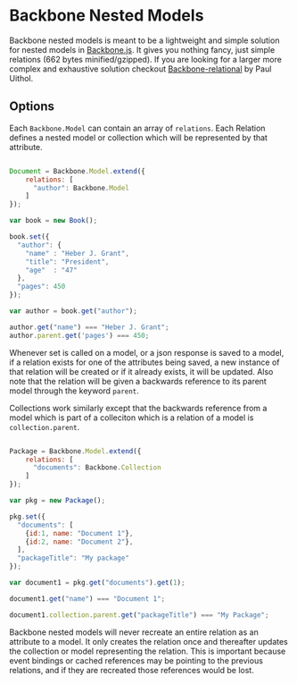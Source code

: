 Backbone Nested Models
======================

Backbone nested models is meant to be a lightweight and simple solution for nested models in [Backbone.js](http://backbonejs.org/). It gives you
nothing fancy, just simple relations (662 bytes minified/gzipped). If you are looking for a larger more complex and exhaustive solution checkout
[Backbone-relational](https://github.com/PaulUithol/Backbone-relational) by Paul Uithol.

## Options

Each `Backbone.Model` can contain an array of `relations`. Each Relation defines a nested model or collection which will
be represented by that attribute.

```javascript

Document = Backbone.Model.extend({
    relations: [
      "author": Backbone.Model
    ]
});

var book = new Book();

book.set({
  "author": {
    "name" : "Heber J. Grant",
    "title": "President",
    "age"  : "47"
  },
  "pages": 450
});

var author = book.get("author");

author.get("name") === "Heber J. Grant";
author.parent.get('pages') === 450;

```
Whenever set is called on a model, or a json response is saved to a model, if a relation exists for one of the attributes
being saved, a new instance of that relation will be created or if it already exists, it will be updated. Also note that
the relation will be given a backwards reference to its parent model through the keyword `parent`.

Collections work similarly except that the backwards reference from a model which is part of a colleciton which is a 
relation of a model is `collection.parent`.

```javascript

Package = Backbone.Model.extend({
    relations: [
      "documents": Backbone.Collection
    ]
});

var pkg = new Package();

pkg.set({
  "documents": [
    {id:1, name: "Document 1"},
    {id:2, name: "Document 2"},
  ],
  "packageTitle": "My package"
});

var document1 = pkg.get("documents").get(1);

document1.get("name") === "Document 1";

document1.collection.parent.get("packageTitle") === "My Package";

```

Backbone nested models will never recreate an entire relation as an attribute to a model. It only creates the relation
once and thereafter updates the collection or model representing the relation. This is important because event bindings
or cached references may be pointing to the previous relations, and if they are recreated those references would be lost.